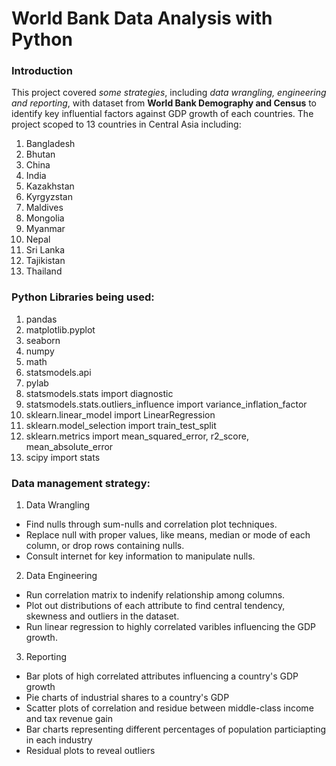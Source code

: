 # World Bank Data Analysis with Python

### Introduction
This project covered *some strategies*, including *data wrangling, engineering and reporting*, with dataset from **World Bank Demography and Census** to identify key influential factors against GDP growth of each countries. The project scoped to 13 countries in Central Asia including:
1. Bangladesh
2. Bhutan
3. China
4. India
5. Kazakhstan
6. Kyrgyzstan
7. Maldives
8. Mongolia
9. Myanmar
10. Nepal
11. Sri Lanka
12. Tajikistan
13. Thailand	


### Python Libraries being used:
1. pandas
2. matplotlib.pyplot
3. seaborn   
4. numpy
5. math
6. statsmodels.api
7. pylab
8. statsmodels.stats import diagnostic
9. statsmodels.stats.outliers_influence import variance_inflation_factor
10. sklearn.linear_model import LinearRegression
11. sklearn.model_selection import train_test_split
12. sklearn.metrics import mean_squared_error, r2_score, mean_absolute_error
13. scipy import stats


### Data management strategy:
1. Data Wrangling
* Find nulls through sum-nulls and correlation plot techniques.
* Replace null with proper values, like means, median or mode of each column, or drop rows containing nulls.
* Consult internet for key information to manipulate nulls.

2. Data Engineering
* Run correlation matrix to indenify relationship among columns.
* Plot out distributions of each attribute to find central tendency, skewness and outliers in the dataset. 
* Run linear regression to highly correlated varibles influencing the GDP growth.

3. Reporting
* Bar plots of high correlated attributes influencing a country's GDP growth
* Pie charts of industrial shares to a country's GDP
* Scatter plots of correlation and residue between middle-class income and tax revenue gain
* Bar charts representing different percentages of population particiapting in each industry
* Residual plots to reveal outliers
